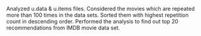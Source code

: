 Analyzed u.data & u.items files. 
Considered the movies which are repeated more than 100 times in the data sets. 
Sorted them with highest repetition count in descending order. 
Performed the analysis to find out top 20 recommendations from IMDB movie data set.
